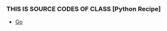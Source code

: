 ### THIS IS SOURCE CODES OF CLASS [Python Recipe]
 - [Go](https://www.inflearn.com/course/%ED%8C%8C%EC%9D%B4%EC%8D%AC-%EB%A0%88%EC%8B%9C%ED%94%BC-%ED%99%9C%EC%9A%A9/dashboard)